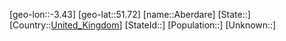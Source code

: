 ﻿---
location: [51.72,-3.43]
type: City
tags:
- geo/City


SpocWebEntityId: 28650
isDeleted: false
confidential: public

---
[geo-lon::-3.43]
[geo-lat::51.72]
[name::Aberdare]
[State::]
[Country::[United_Kingdom](geo/Continent/Europe/United_Kingdom.md)]
[StateId::]
[Population::]
[Unknown::]


